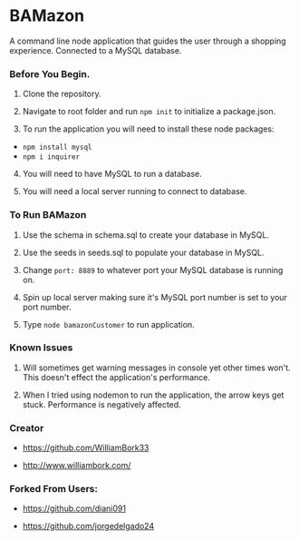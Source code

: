 # BAMazon

A command line node application that guides the user through a shopping experience. Connected to a MySQL database.

### Before You Begin.

1. Clone the repository.

2. Navigate to root folder and run `npm init` to initialize a package.json.

3. To run the application you will need to install these node packages:

* `npm install mysql`
* `npm i inquirer`

4. You will need to have MySQL to run a database.

5. You will need a local server running to connect to database.

### To Run BAMazon
1. Use the schema in schema.sql to create your database in MySQL.

2. Use the seeds in seeds.sql to populate your database in MySQL.

3. Change `port: 8889` to whatever port your MySQL database is running on.

4. Spin up local server making sure it's MySQL port number is set to your port number.

5. Type `node bamazonCustomer` to run application.

### Known Issues
1. Will sometimes get warning messages in console yet other times won't. This doesn't effect the application's performance.

2. When I tried using nodemon to run the application, the arrow keys get stuck. Performance is negatively affected.


### Creator

* https://github.com/WilliamBork33

* http://www.williambork.com/


### Forked From Users:
* https://github.com/diani091

* https://github.com/jorgedelgado24

